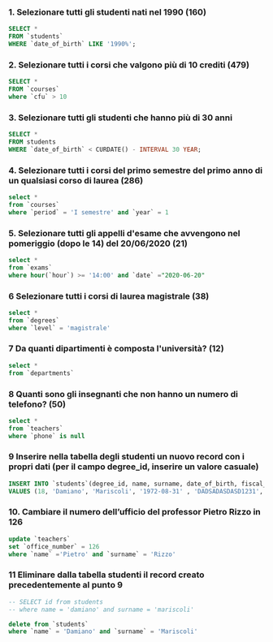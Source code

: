 ### 1. Selezionare tutti gli studenti nati nel 1990 (160)

```SQL
SELECT * 
FROM `students`
WHERE `date_of_birth` LIKE '1990%';
```

### 2. Selezionare tutti i corsi che valgono più di 10 crediti (479)

```SQL
SELECT * 
FROM `courses`
where `cfu` > 10
```

### 3. Selezionare tutti gli studenti che hanno più di 30 anni

```SQL
SELECT *
FROM students
WHERE `date_of_birth` < CURDATE() - INTERVAL 30 YEAR;
```


### 4. Selezionare tutti i corsi del primo semestre del primo anno di un qualsiasi corso di laurea (286)

```SQL
select *
from `courses`
where `period` = 'I semestre' and `year` = 1
```

### 5. Selezionare tutti gli appelli d'esame che avvengono nel pomeriggio (dopo le 14) del 20/06/2020 (21)

```SQL
select *
from `exams`
where hour(`hour`) >= '14:00' and `date` ="2020-06-20"
```

 
### 6  Selezionare tutti i corsi di laurea magistrale (38)
```SQL
select *
from `degrees`
where `level` = 'magistrale'
```


### 7 Da quanti dipartimenti è composta l'università? (12)
```SQL
select *
from `departments`

```



### 8 Quanti sono gli insegnanti che non hanno un numero di telefono? (50)
```SQL
select *
from `teachers`
where `phone` is null

```



### 9 Inserire nella tabella degli studenti un nuovo record con i propri dati (per il campo degree_id, inserire un valore casuale)

```SQL
INSERT INTO `students`(degree_id, name, surname, date_of_birth, fiscal_code, enrolment_date, registration_number, email)
VALUES (18, 'Damiano', 'Mariscoli', '1972-08-31' , 'DADSADASDASD1231', '2019-04-16', 672344, 'daibnib@gmail.com' );
```



### 10. Cambiare il numero dell’ufficio del professor Pietro Rizzo in 126

```SQL
update `teachers`
set `office_number` = 126
where `name` ='Pietro' and `surname` = 'Rizzo'
```


### 11 Eliminare dalla tabella studenti il record creato precedentemente al punto 9

```SQL
-- SELECT id from students
-- where name = 'damiano' and surname = 'mariscoli' 

delete from `students`
where `name` = 'Damiano' and `surname` = 'Mariscoli'
```




